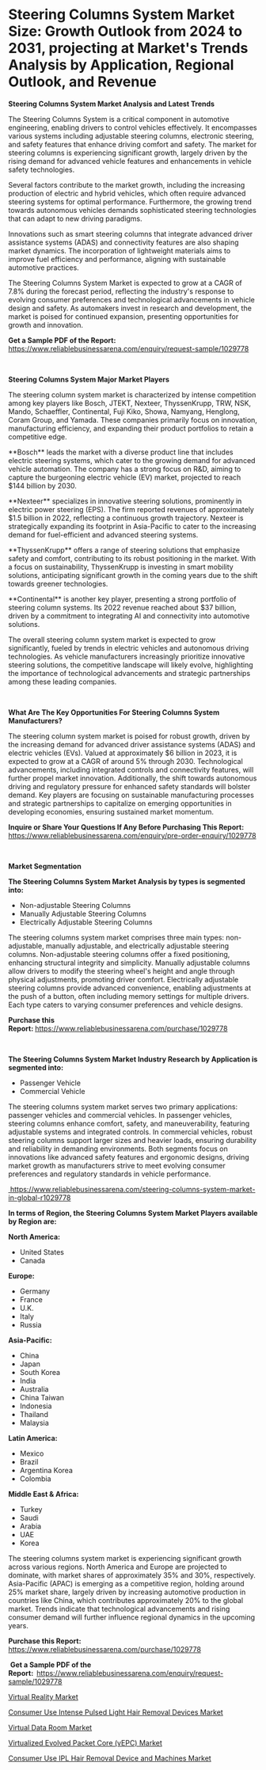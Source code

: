 <p><h1>Steering Columns System Market Size: Growth Outlook from 2024 to 2031, projecting at Market's Trends Analysis by Application, Regional Outlook, and Revenue</h1></p><p><strong>Steering Columns System Market Analysis and Latest Trends</strong></p>
<p><p>The Steering Columns System is a critical component in automotive engineering, enabling drivers to control vehicles effectively. It encompasses various systems including adjustable steering columns, electronic steering, and safety features that enhance driving comfort and safety. The market for steering columns is experiencing significant growth, largely driven by the rising demand for advanced vehicle features and enhancements in vehicle safety technologies.</p><p>Several factors contribute to the market growth, including the increasing production of electric and hybrid vehicles, which often require advanced steering systems for optimal performance. Furthermore, the growing trend towards autonomous vehicles demands sophisticated steering technologies that can adapt to new driving paradigms.</p><p>Innovations such as smart steering columns that integrate advanced driver assistance systems (ADAS) and connectivity features are also shaping market dynamics. The incorporation of lightweight materials aims to improve fuel efficiency and performance, aligning with sustainable automotive practices.</p><p>The Steering Columns System Market is expected to grow at a CAGR of 7.8% during the forecast period, reflecting the industry's response to evolving consumer preferences and technological advancements in vehicle design and safety. As automakers invest in research and development, the market is poised for continued expansion, presenting opportunities for growth and innovation.</p></p>
<p><strong>Get a Sample PDF of the Report:&nbsp;</strong> <a href="https://www.reliablebusinessarena.com/enquiry/request-sample/1029778?utm_campaign=1766&utm_medium=2&utm_source=Github&utm_content=ia&utm_term=03122024&utm_id=steering-columns-system">https://www.reliablebusinessarena.com/enquiry/request-sample/1029778</a></p>
<p>&nbsp;</p>
<p><strong>Steering Columns System Major Market Players</strong></p>
<p><p>The steering column system market is characterized by intense competition among key players like Bosch, JTEKT, Nexteer, ThyssenKrupp, TRW, NSK, Mando, Schaeffler, Continental, Fuji Kiko, Showa, Namyang, Henglong, Coram Group, and Yamada. These companies primarily focus on innovation, manufacturing efficiency, and expanding their product portfolios to retain a competitive edge.</p><p>**Bosch** leads the market with a diverse product line that includes electric steering systems, which cater to the growing demand for advanced vehicle automation. The company has a strong focus on R&D, aiming to capture the burgeoning electric vehicle (EV) market, projected to reach $144 billion by 2030.</p><p>**Nexteer** specializes in innovative steering solutions, prominently in electric power steering (EPS). The firm reported revenues of approximately $1.5 billion in 2022, reflecting a continuous growth trajectory. Nexteer is strategically expanding its footprint in Asia-Pacific to cater to the increasing demand for fuel-efficient and advanced steering systems.</p><p>**ThyssenKrupp** offers a range of steering solutions that emphasize safety and comfort, contributing to its robust positioning in the market. With a focus on sustainability, ThyssenKrupp is investing in smart mobility solutions, anticipating significant growth in the coming years due to the shift towards greener technologies.</p><p>**Continental** is another key player, presenting a strong portfolio of steering column systems. Its 2022 revenue reached about $37 billion, driven by a commitment to integrating AI and connectivity into automotive solutions.</p><p>The overall steering column system market is expected to grow significantly, fueled by trends in electric vehicles and autonomous driving technologies. As vehicle manufacturers increasingly prioritize innovative steering solutions, the competitive landscape will likely evolve, highlighting the importance of technological advancements and strategic partnerships among these leading companies.</p></p>
<p>&nbsp;</p>
<p><strong>What Are The Key Opportunities For Steering Columns System Manufacturers?</strong></p>
<p><p>The steering column system market is poised for robust growth, driven by the increasing demand for advanced driver assistance systems (ADAS) and electric vehicles (EVs). Valued at approximately $6 billion in 2023, it is expected to grow at a CAGR of around 5% through 2030. Technological advancements, including integrated controls and connectivity features, will further propel market innovation. Additionally, the shift towards autonomous driving and regulatory pressure for enhanced safety standards will bolster demand. Key players are focusing on sustainable manufacturing processes and strategic partnerships to capitalize on emerging opportunities in developing economies, ensuring sustained market momentum.</p></p>
<p><strong>Inquire or Share Your Questions If Any Before Purchasing This Report:</strong> <a href="https://www.reliablebusinessarena.com/enquiry/pre-order-enquiry/1029778?utm_campaign=1766&utm_medium=2&utm_source=Github&utm_content=ia&utm_term=03122024&utm_id=steering-columns-system">https://www.reliablebusinessarena.com/enquiry/pre-order-enquiry/1029778</a></p>
<p>&nbsp;</p>
<p><strong>Market Segmentation</strong></p>
<p><strong>The Steering Columns System Market Analysis by types is segmented into:</strong></p>
<p><ul><li>Non-adjustable Steering Columns</li><li>Manually Adjustable Steering Columns</li><li>Electrically Adjustable Steering Columns</li></ul></p>
<p><p>The steering columns system market comprises three main types: non-adjustable, manually adjustable, and electrically adjustable steering columns. Non-adjustable steering columns offer a fixed positioning, enhancing structural integrity and simplicity. Manually adjustable columns allow drivers to modify the steering wheel's height and angle through physical adjustments, promoting driver comfort. Electrically adjustable steering columns provide advanced convenience, enabling adjustments at the push of a button, often including memory settings for multiple drivers. Each type caters to varying consumer preferences and vehicle designs.</p></p>
<p><strong>Purchase this Report:&nbsp;</strong><a href="https://www.reliablebusinessarena.com/purchase/1029778?utm_campaign=1766&utm_medium=2&utm_source=Github&utm_content=ia&utm_term=03122024&utm_id=steering-columns-system">https://www.reliablebusinessarena.com/purchase/1029778</a></p>
<p>&nbsp;</p>
<p><strong>The Steering Columns System Market Industry Research by Application is segmented into:</strong></p>
<p><ul><li>Passenger Vehicle</li><li>Commercial Vehicle</li></ul></p>
<p><p>The steering columns system market serves two primary applications: passenger vehicles and commercial vehicles. In passenger vehicles, steering columns enhance comfort, safety, and maneuverability, featuring adjustable systems and integrated controls. In commercial vehicles, robust steering columns support larger sizes and heavier loads, ensuring durability and reliability in demanding environments. Both segments focus on innovations like advanced safety features and ergonomic designs, driving market growth as manufacturers strive to meet evolving consumer preferences and regulatory standards in vehicle performance.</p></p>
<p><a href="https://www.reliablebusinessarena.com/steering-columns-system-market-in-global-r1029778?utm_campaign=1766&utm_medium=2&utm_source=Github&utm_content=ia&utm_term=03122024&utm_id=steering-columns-system">&nbsp;https://www.reliablebusinessarena.com/steering-columns-system-market-in-global-r1029778</a></p>
<p><strong>In terms of Region, the Steering Columns System Market Players available by Region are:</strong></p>
<p>
    <p> <strong> North America: </strong>
        <ul>
            <li>United States</li>
            <li>Canada</li>
        </ul>
        </p> 
    <p> <strong> Europe: </strong>
        <ul>
            <li>Germany</li>
            <li>France</li>
            <li>U.K.</li>
            <li>Italy</li>
            <li>Russia</li>
        </ul>
        </p> 
    <p> <strong> Asia-Pacific: </strong>
        <ul>
            <li>China</li>
            <li>Japan</li>
            <li>South Korea</li>
            <li>India</li>
            <li>Australia</li>
            <li>China Taiwan</li>
            <li>Indonesia</li>
            <li>Thailand</li>
            <li>Malaysia</li>
        </ul>
        </p> 
    <p> <strong> Latin America: </strong>
        <ul>
            <li>Mexico</li>
            <li>Brazil</li>
            <li>Argentina Korea</li>
            <li>Colombia</li>
        </ul>
        </p> 
    <p> <strong> Middle East & Africa: </strong>
        <ul>
            <li>Turkey</li>
            <li>Saudi</li>
            <li>Arabia</li>
            <li>UAE</li>
            <li>Korea</li>
        </ul>
    </p>
    </p>
<p><p>The steering columns system market is experiencing significant growth across various regions. North America and Europe are projected to dominate, with market shares of approximately 35% and 30%, respectively. Asia-Pacific (APAC) is emerging as a competitive region, holding around 25% market share, largely driven by increasing automotive production in countries like China, which contributes approximately 20% to the global market. Trends indicate that technological advancements and rising consumer demand will further influence regional dynamics in the upcoming years.</p></p>
<p><strong>Purchase this Report: </strong><a href="https://www.reliablebusinessarena.com/purchase/1029778?utm_campaign=1766&utm_medium=2&utm_source=Github&utm_content=ia&utm_term=03122024&utm_id=steering-columns-system">https://www.reliablebusinessarena.com/purchase/1029778</a></p>
<p>&nbsp;<strong>Get a Sample PDF of the Report:&nbsp;&nbsp;</strong><a href="https://www.reliablebusinessarena.com/enquiry/request-sample/1029778?utm_campaign=1766&utm_medium=2&utm_source=Github&utm_content=ia&utm_term=03122024&utm_id=steering-columns-system">https://www.reliablebusinessarena.com/enquiry/request-sample/1029778</a></p>
<p><strong></strong></p>
<p><p><a href="https://www.linkedin.com/pulse/virtual-reality-market-matrix-applications-types-cagr-growth-a1ipf?utm_campaign=1766&utm_medium=2&utm_source=Github&utm_content=ia&utm_term=03122024&utm_id=steering-columns-system">Virtual Reality Market</a></p><p><a href="https://issuu.com/reportprime-2/docs/consumer-use-intense-pulsed-light-hair-removal-dev?utm_campaign=1766&utm_medium=2&utm_source=Github&utm_content=ia&utm_term=03122024&utm_id=steering-columns-system">Consumer Use Intense Pulsed Light Hair Removal Devices Market</a></p><p><a href="https://www.linkedin.com/pulse/virtual-data-room-market-scope-offering-deep-insights-historical-oi25c?utm_campaign=1766&utm_medium=2&utm_source=Github&utm_content=ia&utm_term=03122024&utm_id=steering-columns-system">Virtual Data Room Market</a></p><p><a href="https://www.linkedin.com/pulse/global-virtualized-evolved-packet-core-vepc-market-opportunities-dhaqf?utm_campaign=1766&utm_medium=2&utm_source=Github&utm_content=ia&utm_term=03122024&utm_id=steering-columns-system">Virtualized Evolved Packet Core (vEPC) Market</a></p><p><a href="https://issuu.com/reportprime-2/docs/consumer-use-ipl-hair-removal-device-and-machines-?utm_campaign=1766&utm_medium=2&utm_source=Github&utm_content=ia&utm_term=03122024&utm_id=steering-columns-system">Consumer Use IPL Hair Removal Device and Machines Market</a></p></p>